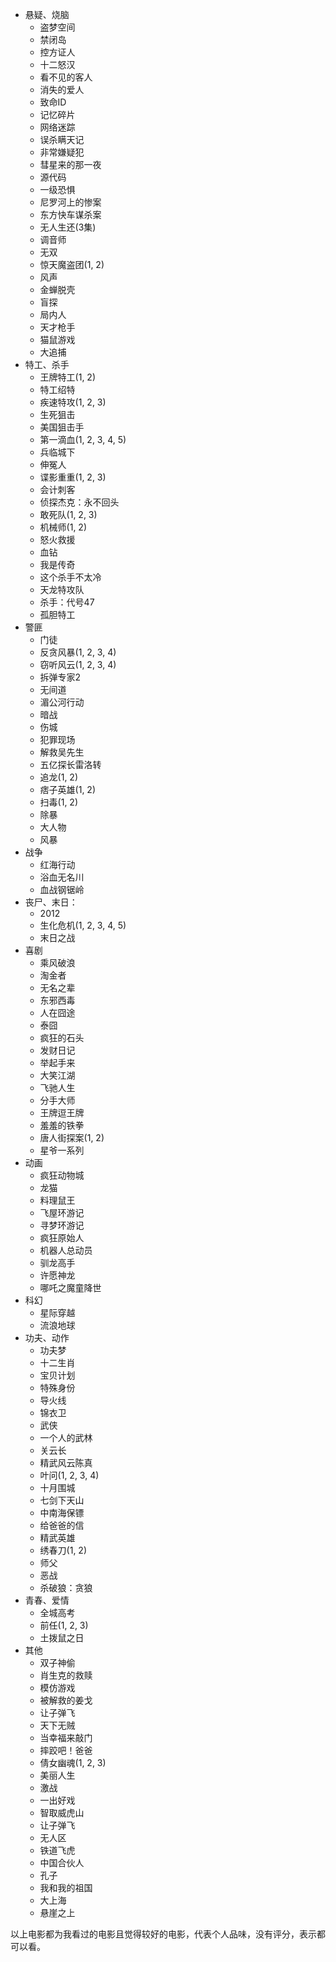 - 悬疑、烧脑
  - 盗梦空间
  - 禁闭岛
  - 控方证人
  - 十二怒汉
  - 看不见的客人
  - 消失的爱人
  - 致命ID
  - 记忆碎片
  - 网络迷踪
  - 误杀瞒天记
  - 非常嫌疑犯
  - 彗星来的那一夜
  - 源代码
  - 一级恐惧
  - 尼罗河上的惨案
  - 东方快车谋杀案
  - 无人生还(3集)
  - 调音师
  - 无双
  - 惊天魔盗团(1, 2)
  - 风声
  - 金蝉脱壳
  - 盲探
  - 局内人
  - 天才枪手
  - 猫鼠游戏
  - 大追捕
- 特工、杀手
  - 王牌特工(1, 2)
  - 特工绍特
  - 疾速特攻(1, 2, 3)
  - 生死狙击
  - 美国狙击手
  - 第一滴血(1, 2, 3, 4, 5)
  - 兵临城下
  - 伸冤人
  - 谍影重重(1, 2, 3)
  - 会计刺客
  - 侦探杰克：永不回头
  - 敢死队(1, 2, 3)
  - 机械师(1, 2)
  - 怒火救援
  - 血钻
  - 我是传奇
  - 这个杀手不太冷
  - 天龙特攻队
  - 杀手：代号47
  - 孤胆特工
- 警匪
  - 门徒
  - 反贪风暴(1, 2, 3, 4)
  - 窃听风云(1, 2, 3, 4)
  - 拆弹专家2
  - 无间道
  - 湄公河行动
  - 暗战
  - 伤城
  - 犯罪现场
  - 解救吴先生
  - 五亿探长雷洛转
  - 追龙(1, 2)
  - 痞子英雄(1, 2)
  - 扫毒(1, 2)
  - 除暴
  - 大人物
  - 风暴
- 战争
  - 红海行动
  - 浴血无名川
  - 血战钢锯岭
- 丧尸、末日：
  - 2012
  - 生化危机(1, 2, 3, 4, 5)
  - 末日之战
- 喜剧
  - 乘风破浪
  - 淘金者
  - 无名之辈
  - 东邪西毒
  - 人在囧途
  - 泰囧
  - 疯狂的石头
  - 发财日记
  - 举起手来
  - 大笑江湖
  - 飞驰人生
  - 分手大师
  - 王牌逗王牌
  - 羞羞的铁拳
  - 唐人街探案(1, 2)
  - 星爷一系列
- 动画
  - 疯狂动物城
  - 龙猫
  - 料理鼠王
  - 飞屋环游记
  - 寻梦环游记
  - 疯狂原始人
  - 机器人总动员
  - 驯龙高手
  - 许愿神龙
  - 哪吒之魔童降世
- 科幻
  - 星际穿越
  - 流浪地球
- 功夫、动作
  - 功夫梦
  - 十二生肖
  - 宝贝计划
  - 特殊身份
  - 导火线
  - 锦衣卫
  - 武侠
  - 一个人的武林
  - 关云长
  - 精武风云陈真
  - 叶问(1, 2, 3, 4)
  - 十月围城
  - 七剑下天山
  - 中南海保镖
  - 给爸爸的信
  - 精武英雄
  - 绣春刀(1, 2)
  - 师父
  - 恶战
  - 杀破狼：贪狼
- 青春、爱情
  - 全城高考
  - 前任(1, 2, 3)
  - 土拨鼠之日
- 其他
  - 双子神偷
  - 肖生克的救赎
  - 模仿游戏
  - 被解救的姜戈
  - 让子弹飞
  - 天下无贼
  - 当幸福来敲门
  - 摔跤吧！爸爸
  - 倩女幽魂(1, 2, 3)
  - 美丽人生
  - 激战
  - 一出好戏
  - 智取威虎山
  - 让子弹飞
  - 无人区
  - 铁道飞虎
  - 中国合伙人
  - 孔子
  - 我和我的祖国
  - 大上海
  - 悬崖之上

以上电影都为我看过的电影且觉得较好的电影，代表个人品味，没有评分，表示都可以看。

<Disqus />